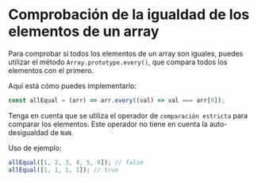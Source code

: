# Comprobación de la igualdad de los elementos de un array

Para comprobar si todos los elementos de un array son iguales, puedes utilizar el método `Array.prototype.every()`, que compara todos los elementos con el primero.

Aquí está cómo puedes implementarlo:

```js
const allEqual = (arr) => arr.every((val) => val === arr[0]);
```

Tenga en cuenta que se utiliza el operador de `comparación estricta` para comparar los elementos. Este operador no tiene en cuenta la auto-desigualdad de `NaN`.

Uso de ejemplo:

```js
allEqual([1, 2, 3, 4, 5, 6]); // false
allEqual([1, 1, 1, 1]); // true
```

